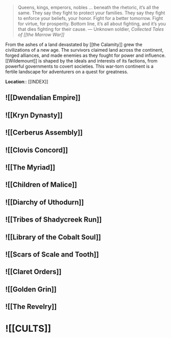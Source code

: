 > Queens, kings, emperors, nobles … beneath the rhetoric, it’s all the same. They say they fight to protect your families. They say they fight to enforce your beliefs, your honor. Fight for a better tomorrow. Fight for virtue, for prosperity. Bottom line, it’s all about fighting, and it’s you that dies fighting for their cause.
> — Unknown soldier, *Collected Tales of [[the Marrow War]]*

From the ashes of a land devastated by [[the Calamity]] grew the civilizations of a new age. The survivors claimed land across the continent, forged alliances, and made enemies as they fought for power and influence. [[Wildemount]] is shaped by the ideals and interests of its factions, from powerful governments to covert societies. This war-torn continent is a fertile landscape for adventurers on a quest for greatness.

**Location**:: [[INDEX]]

## ![[Dwendalian Empire]]

## ![[Kryn Dynasty]] 

## ![[Cerberus Assembly]] 

## ![[Clovis Concord]]

## ![[The Myriad]] 

## ![[Children of Malice]]

## ![[Diarchy of Uthodurn]]

## ![[Tribes of Shadycreek Run]] 

## ![[Library of the Cobalt Soul]]

## ![[Scars of Scale and Tooth]] 

## ![[Claret Orders]] 

## ![[Golden Grin]]

## ![[The Revelry]]

# ![[CULTS]]